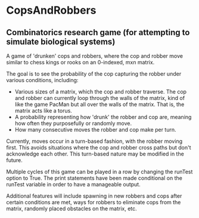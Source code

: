 # CopsAndRobbers
## Combinatorics research game (for attempting to simulate biological systems)

A game of 'drunken' cops and robbers, where the cop and robber move similar to chess kings or rooks on an 0-indexed, mxn matrix. 

The goal is to see the probability of the cop capturing the robber under various conditions, including:
- Various sizes of a matrix, which the cop and robber traverse. The cop and robber can currently loop through the walls of the matrix, kind of like the game PacMan but all over the walls of the matrix. That is, the matrix acts like a torus.
- A probability representing how 'drunk' the robber and cop are, meaning how often they purposefully or randomly move.
- How many consecutive moves the robber and cop make per turn.

Currently, moves occur in a turn-based fashion, with the robber moving first. This avoids situations where the cop and robber cross paths but don't acknowledge each other. This turn-based nature may be modified in the future.

Multiple cycles of this game can be played in a row by changing the runTest option to True. The print statements have been made conditional on the runTest variable in order to have a manageable output.

Additional features will include spawning in new robbers and cops after certain conditions are met, ways for robbers to eliminate cops from the matrix, randomly placed obstacles on the matrix, etc.
